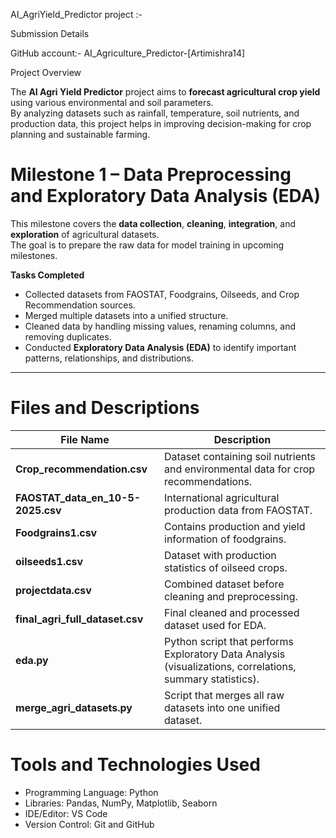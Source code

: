  AI_AgriYield_Predictor project :-

 Submission Details

GitHub account:- AI_Agriculture_Predictor-[Artimishra14]

 Project Overview

The **AI Agri Yield Predictor** project aims to **forecast agricultural crop yield** using various environmental and soil parameters.  
By analyzing datasets such as rainfall, temperature, soil nutrients, and production data, this project helps in improving decision-making for crop planning and sustainable farming.


# Milestone 1 – Data Preprocessing and Exploratory Data Analysis (EDA)

This milestone covers the **data collection**, **cleaning**, **integration**, and **exploration** of agricultural datasets.  
The goal is to prepare the raw data for model training in upcoming milestones.

 **Tasks Completed**
- Collected datasets from FAOSTAT, Foodgrains, Oilseeds, and Crop Recommendation sources.  
- Merged multiple datasets into a unified structure.  
- Cleaned data by handling missing values, renaming columns, and removing duplicates.  
- Conducted **Exploratory Data Analysis (EDA)** to identify important patterns, relationships, and distributions.  

---

# Files and Descriptions

| File Name | Description |
|------------|-------------|
| **Crop_recommendation.csv** | Dataset containing soil nutrients and environmental data for crop recommendations. |
| **FAOSTAT_data_en_10-5-2025.csv** | International agricultural production data from FAOSTAT. |
| **Foodgrains1.csv** | Contains production and yield information of foodgrains. |
| **oilseeds1.csv** | Dataset with production statistics of oilseed crops. |
| **projectdata.csv** | Combined dataset before cleaning and preprocessing. |
| **final_agri_full_dataset.csv** | Final cleaned and processed dataset used for EDA. |
| **eda.py** | Python script that performs Exploratory Data Analysis (visualizations, correlations, summary statistics). |
| **merge_agri_datasets.py** | Script that merges all raw datasets into one unified dataset. |


# Tools and Technologies Used

- Programming Language: Python  
- Libraries: Pandas, NumPy, Matplotlib, Seaborn  
- IDE/Editor: VS Code  
- Version Control: Git and GitHub





